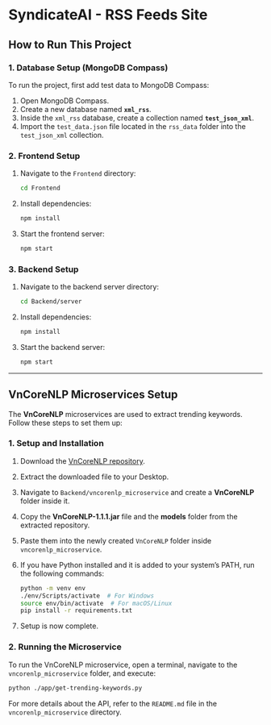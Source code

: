# SyndicateAI - RSS Feeds Site

## How to Run This Project

### 1. Database Setup (MongoDB Compass)
To run the project, first add test data to MongoDB Compass:
1. Open MongoDB Compass.
2. Create a new database named **`xml_rss`**.
3. Inside the `xml_rss` database, create a collection named **`test_json_xml`**.
4. Import the `test_data.json` file located in the `rss_data` folder into the `test_json_xml` collection.

### 2. Frontend Setup
1. Navigate to the `Frontend` directory:
   ```sh
   cd Frontend
   ```
2. Install dependencies:
   ```sh
   npm install
   ```
3. Start the frontend server:
   ```sh
   npm start
   ```

### 3. Backend Setup
1. Navigate to the backend server directory:
   ```sh
   cd Backend/server
   ```
2. Install dependencies:
   ```sh
   npm install
   ```
3. Start the backend server:
   ```sh
   npm start
   ```

---

## VnCoreNLP Microservices Setup
The **VnCoreNLP** microservices are used to extract trending keywords. Follow these steps to set them up:

### 1. Setup and Installation
1. Download the [VnCoreNLP repository](https://github.com/vncorenlp/VnCoreNLP).
2. Extract the downloaded file to your Desktop.
3. Navigate to `Backend/vncorenlp_microservice` and create a **VnCoreNLP** folder inside it.
4. Copy the **VnCoreNLP-1.1.1.jar** file and the **models** folder from the extracted repository.
5. Paste them into the newly created `VnCoreNLP` folder inside `vncorenlp_microservice`.

6. If you have Python installed and it is added to your system’s PATH, run the following commands:
   ```sh
   python -m venv env
   ./env/Scripts/activate  # For Windows
   source env/bin/activate  # For macOS/Linux
   pip install -r requirements.txt
   ```
7. Setup is now complete.

### 2. Running the Microservice
To run the VnCoreNLP microservice, open a terminal, navigate to the `vncorenlp_microservice` folder, and execute:
   ```sh
   python ./app/get-trending-keywords.py
   ```
For more details about the API, refer to the `README.md` file in the `vncorenlp_microservice` directory.

